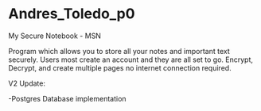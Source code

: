 # Andres_Toledo_p0

My Secure Notebook - MSN

Program which allows you to store all your notes and important text securely. Users most create an account and they are all set to go. Encrypt, Decrypt, and create multiple pages no internet connection required.

V2 Update:

-Postgres Database implementation
